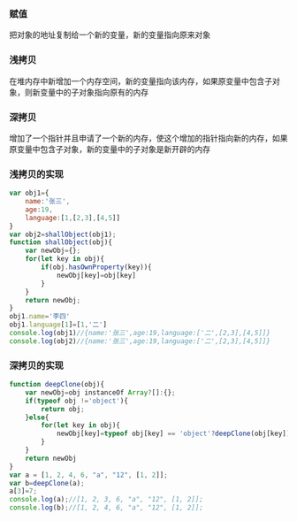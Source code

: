 ### 赋值

把对象的地址复制给一个新的变量，新的变量指向原来对象

### 浅拷贝

在堆内存中新增加一个内存空间，新的变量指向该内存，如果原变量中包含子对象，则新变量中的子对象指向原有的内存

### 深拷贝

增加了一个指针并且申请了一个新的内存，使这个增加的指针指向新的内存，如果原变量中包含子对象，新的变量中的子对象是新开辟的内存

### 浅拷贝的实现

```js
var obj1={
    name:'张三',
    age:19,
    language:[1,[2,3],[4,5]]
}
var obj2=shallObject(obj1);
function shallObject(obj){
    var newObj={};
    for(let key in obj){
        if(obj.hasOwnProperty(key)){
            newObj[key]=obj[key]
        }
    }
    return newObj;
}
obj1.name='李四'
obj1.language[1]=[1,'二']
console.log(obj1)//{name:'张三',age:19,language:['二',[2,3],[4,5]]}
console.log(obj2)//{name:'张三',age:19,language:['二',[2,3],[4,5]]}
```

### 深拷贝的实现

```js
function deepClone(obj){
    var newObj=obj instanceOf Array?[]:{};
    if(typeof obj !='object'){
        return obj;
    }else{
        for(let key in obj){
            newObj[key]=typeof obj[key] == 'object'?deepClone(obj[key]):obj[key]
        }
    }
    return newObj
}
var a = [1, 2, 4, 6, "a", "12", [1, 2]];
var b=deepClone(a);
a[3]=7;
console.log(a);//[1, 2, 3, 6, "a", "12", [1, 2]];
console.log(b);//[1, 2, 4, 6, "a", "12", [1, 2]];
```







